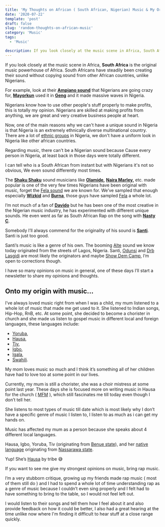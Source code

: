 ```yaml
---
title: 'My Thoughts on African ( South African, Nigerian) Music & My Origin With Music'
date: '2020-07-22'
template: 'post'
draft: false
slug: 'random-thoughts-on-african-music'
category: 'Music'
tags:
  - 'Music'

description: If you look closely at the music scene in Africa, South Africa is the original music powerhouse of Africa. South Africans have steadily been creating their sound without copying sound from other African countries, unlike Nigerians.
---
```


If you look closely at the music scene in Africa, **South Africa** is the original music powerhouse of Africa. South Africans have steadily been creating their sound without copying sound from other African countries, unlike Nigerians.

For example, look at their **[Ampiano sound](https://en.wikipedia.org/wiki/Amapiano)** that Nigerians are going crazy for, **[Mayorkun](https://en.wikipedia.org/wiki/Mayorkun)** used it in **[Geng](https://www.youtube.com/watch?v=BBzi69kOAW8)** and it made massive waves in Nigeria.

Nigerians know how to use other people's stuff properly to make profits, this is totally my opinion. Nigerians are skilled at making profits from anything, we are great and very creative business people at heart.

Now, one of the main reasons why we can't have a unique sound in Nigeria is that Nigeria is an extremely ethnically diverse multinational country. There are a lot of [ethnic groups](https://en.wikipedia.org/wiki/List_of_ethnic_groups_in_Nigeria) in Nigeria, we don't have a uniform look in Nigeria like other african countries.

Regarding music, there can't be a Nigerian sound because Cause every person in Nigeria, at least back in those days were totally different.

I can tell who is a South African from instant but with Nigerians it's not so obvious, We even sound differently most times.

The [**Shaku Shaku**](https://www.urbandictionary.com/define.php?term=Shaku%20Shaku) sound musicians like **[Olamide](https://en.wikipedia.org/wiki/Olamide),** **[Naira Marley](https://en.wikipedia.org/wiki/Naira_Marley),** etc. made popular is one of the very few times Nigerians have been original with music, forget the [Fela sound](https://en.wikipedia.org/wiki/Afrobeat) we are known for. We’ve sampled that enough especially **[Wizkid](https://en.wikipedia.org/wiki/Wizkid)** and **[Burna](https://en.wikipedia.org/wiki/Burna_Boy)**, those guys have sampled [Fela](https://en.wikipedia.org/wiki/Fela_Kuti) a whole lot.

I’m not much of a fan of **[Davido](https://en.wikipedia.org/wiki/Davido)** but he has been one of the most creative in the Nigerian music industry, he has experimented with different unique sounds. He even went as far as South African Rap on the song with **[Nasty C](https://en.wikipedia.org/wiki/Nasty_C)**.

Somebody I’ll always commend for the originality of his sound is **[Santi](https://www.thefader.com/2019/06/11/santi-mandy-and-the-jungle-interview)**. Santi is just too good.

Santi’s music is like a genre of his own. The booming [Alte](https://griotmag.com/en/meet-nigerias-coolest-kids-santi-alte-scene/) sound we know today originated from the streets of Lagos, Nigeria. Santi, [Odunsi](https://thenativemag.com/featured/odunsi-engine-dark-prince-afro-pop/) and [Drb Lasgidi](https://en.wikipedia.org/wiki/DRB_LasGidi) are most likely the originators and maybe [Show Dem Camp](https://pan-african-music.com/en/show-dem-camp-the-palmwine-express/), I’m open to corrections though.

I have so many opinions on music in general, one of these days I’ll start a newsletter to share my opinions and thoughts.

## Onto my origin with music...

I’ve always loved music right from when I was a child, my mum listened to a whole lot of music that made me get used to it. She listened to Indian songs, Hip-Hop, RnB, etc. At some point, she decided to become a chorister in church and she made us listen to gospel music in different local and foreign languages, these languages include:

- [Yoruba](https://en.wikipedia.org/wiki/Yoruba_language),
- [Hausa](https://en.wikipedia.org/wiki/Hausa_language),
- [Tiv](https://en.wikipedia.org/wiki/Tiv_language),
- [Igbo](https://en.wikipedia.org/wiki/Igbo_language),
- [Igala](https://en.wikipedia.org/wiki/Igala_language),
- [Swahili](https://en.wikipedia.org/wiki/Swahili_language).

My mom loves music so much and I think it’s something all of her children have had to love too at some point in our lives.

Currently, my mum is still a chorister, she was a choir mistress at some point last year. These days she is focused more on writing music in Hausa for the church ( [MFM](https://en.wikipedia.org/wiki/Mountain_of_Fire_and_Miracles_Ministries) ), which still fascinates me till today even though I don’t tell her.

She listens to most types of music till date which is most likely why I don’t have a specific genre of music I listen to, I listen to as much as i can get my hands on.

Music has affected my mum as a person because she speaks about 4 different local languages.

Hausa, Igbo, Yoruba, Tiv (originating from [Benue state](https://en.wikipedia.org/wiki/Benue_State)), and her [native language](https://en.wikipedia.org/wiki/Alumu_language) originating from [Nassarawa state](https://en.wikipedia.org/wiki/Nasarawa_State).

Yup! She’s [Hausa](https://en.wikipedia.org/wiki/Hausa_people) by tribe 😅

If you want to see me give my strongest opinions on music, bring rap music.

I’m a very stubborn critique, growing up my friends made rap music ( most of them still do ) and I had to spend a whole lot of time understanding rap as a genre of music because I couldn’t even sing properly and I felt had to have something to bring to the table, so I would not feel left out.

I would listen to their songs and tell them how I feel about it and also provide feedback on how it could be better, I also had a great hearing at the time unlike now where I'm finding it difficult to hear stuff at a close range quickly.
